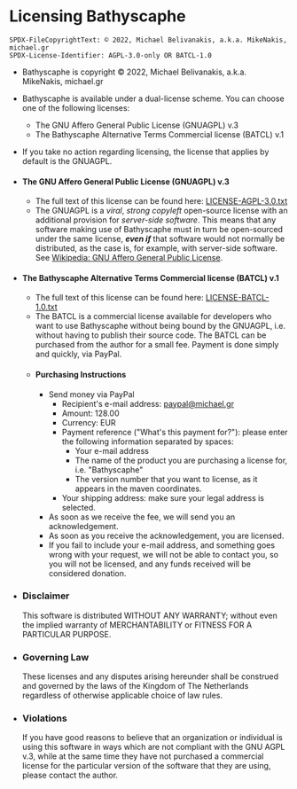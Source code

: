 # Licensing Bathyscaphe

`SPDX-FileCopyrightText: © 2022, Michael Belivanakis, a.k.a. MikeNakis, michael.gr`<br/>
`SPDX-License-Identifier: AGPL-3.0-only OR BATCL-1.0`

- Bathyscaphe is copyright © 2022, Michael Belivanakis, a.k.a. MikeNakis, michael.gr
- Bathyscaphe is available under a dual-license scheme. You can choose one of the following licenses:
  - The GNU Affero General Public License (GNUAGPL) v.3
  - The Bathyscaphe Alternative Terms Commercial license (BATCL) v.1 
- If you take no action regarding licensing, the license that applies by default is the GNUAGPL.

- #### <a name="license-bathyscaphe-agpl">&ZeroWidthSpace;</a>The GNU Affero General Public License (GNUAGPL) v.3

  - The full text of this license can be found here: [LICENSE-AGPL-3.0.txt](LICENSE-AGPL-3.0.txt)
  - The GNUAGPL is a _viral_, _strong copyleft_ open-source license with an additional provision for _server-side software_. This means that any software making use of Bathyscaphe must in turn be open-sourced under the same license, **_even if_** that software would not normally be distributed, as the case is, for example, with server-side software. See [Wikipedia: GNU Affero General Public License](https://en.wikipedia.org/wiki/GNU_Affero_General_Public_License).

- #### <a name="license-bathyscaphe-commercial">&ZeroWidthSpace;</a>The Bathyscaphe Alternative Terms Commercial license (BATCL) v.1

  - The full text of this license can be found here: [LICENSE-BATCL-1.0.txt](LICENSE-BATCL-1.0.txt)
  - The BATCL is a commercial license available for developers who want to use Bathyscaphe without being bound by the GNUAGPL, i.e. without having to publish their source code. The BATCL can be purchased from the author for a small fee. Payment is done simply and quickly, via PayPal.
  - #### <a name="license-bathyscaphe-commercial-purchasing">&ZeroWidthSpace;</a>Purchasing Instructions
      - Send money via PayPal
          - Recipient's e-mail address: paypal@michael.gr
          - Amount: 128.00
          - Currency: EUR
          - Payment reference ("What's this payment for?"): please enter the following information separated by spaces:
              - Your e-mail address
              - The name of the product you are purchasing a license for, i.e. "Bathyscaphe"
              - The version number that you want to license, as it appears in the maven coordinates.
          - Your shipping address: make sure your legal address is selected.
      - As soon as we receive the fee, we will send you an acknowledgement.
      - As soon as you receive the acknowledgement, you are licensed.
      - If you fail to include your e-mail address, and something goes wrong with your request, we will not be able to contact you, so you will not be licensed, and any funds received will be considered donation.

- ### Disclaimer

  This software is distributed WITHOUT ANY WARRANTY; without even the implied warranty of MERCHANTABILITY or FITNESS FOR A PARTICULAR PURPOSE. 

- ### Governing Law

  These licenses and any disputes arising hereunder shall be construed and governed by the laws of the Kingdom of The Netherlands regardless of otherwise applicable choice of law rules.

- ### Violations    

  If you have good reasons to believe that an organization or individual is using this software in ways which are not compliant with the GNU AGPL v.3, while at the same time they have not purchased a commercial license for the particular version of the software that they are using, please contact the author.
